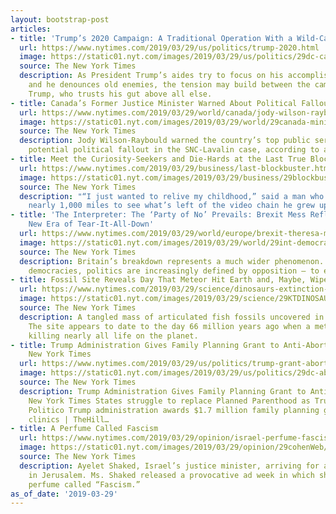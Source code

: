 ```yaml
---
layout: bootstrap-post
articles:
- title: 'Trump’s 2020 Campaign: A Traditional Operation With a Wild-Card Candidate'
  url: https://www.nytimes.com/2019/03/29/us/politics/trump-2020.html
  image: https://static01.nyt.com/images/2019/03/29/us/politics/29dc-campaign/merlin_152797701_eaec127b-5498-4541-92f4-93a08fafd737-facebookJumbo.jpg
  source: The New York Times
  description: As President Trump’s aides try to focus on his accomplishments in office
    and he denounces old enemies, the tension may build between the campaign and Mr.
    Trump, who trusts his gut above all else.
- title: Canada’s Former Justice Minister Warned About Political Fallout for Trudeau
  url: https://www.nytimes.com/2019/03/29/world/canada/jody-wilson-raybould-trudeau-snc-lavalin.html
  image: https://static01.nyt.com/images/2019/03/29/world/29canada-minister/29canada-minister-facebookJumbo.jpg
  source: The New York Times
  description: Jody Wilson-Raybould warned the country’s top public servant about
    potential political fallout in the SNC-Lavalin case, according to a recording.
- title: Meet the Curiosity-Seekers and Die-Hards at the Last True Blockbuster
  url: https://www.nytimes.com/2019/03/29/business/last-blockbuster.html
  image: https://static01.nyt.com/images/2019/03/29/business/29blockbuster-1/29blockbuster-1-facebookJumbo.jpg
  source: The New York Times
  description: "“I just wanted to relive my childhood,” said a man who had driven
    nearly 1,000 miles to see what’s left of the video chain he grew up with."
- title: 'The Interpreter: The ‘Party of No’ Prevails: Brexit Mess Reflects Democracy’s
    New Era of Tear-It-All-Down'
  url: https://www.nytimes.com/2019/03/29/world/europe/brexit-theresa-may-democracy-chaos.html
  image: https://static01.nyt.com/images/2019/03/29/world/29int-democracy1/29int-democracy1-facebookJumbo.jpg
  source: The New York Times
  description: Britain’s breakdown represents a much wider phenomenon. Across Western
    democracies, politics are increasingly defined by opposition — to everything.
- title: Fossil Site Reveals Day That Meteor Hit Earth and, Maybe, Wiped Out Dinosaurs
  url: https://www.nytimes.com/2019/03/29/science/dinosaurs-extinction-asteroid.html
  image: https://static01.nyt.com/images/2019/03/29/science/29KTDINOSAUR2/merlin_152794626_fef0ebf8-9cb5-4193-9b51-d43de5c70252-facebookJumbo.jpg
  source: The New York Times
  description: A tangled mass of articulated fish fossils uncovered in North Dakota.
    The site appears to date to the day 66 million years ago when a meteor hit Earth,
    killing nearly all life on the planet.
- title: Trump Administration Gives Family Planning Grant to Anti-Abortion Group -
    New York Times
  url: https://www.nytimes.com/2019/03/29/us/politics/trump-grant-abortion.html
  image: https://static01.nyt.com/images/2019/03/29/us/politics/29dc-abortion/29dc-abortion-facebookJumbo.jpg
  source: The New York Times
  description: Trump Administration Gives Family Planning Grant to Anti-Abortion Group
    New York Times States struggle to replace Planned Parenthood as Trump rules loom
    Politico Trump administration awards $1.7 million family planning grant to anti-abortion
    clinics | TheHill…
- title: A Perfume Called Fascism
  url: https://www.nytimes.com/2019/03/29/opinion/israel-perfume-fascism-ayelet-shaked.html
  image: https://static01.nyt.com/images/2019/03/29/opinion/29cohenWeb/29cohenWeb-facebookJumbo.jpg
  source: The New York Times
  description: Ayelet Shaked, Israel’s justice minister, arriving for a cabinet meeting
    in Jerusalem. Ms. Shaked released a provocative ad week in which she sprays a
    perfume called “Fascism.”
as_of_date: '2019-03-29'
---
```


